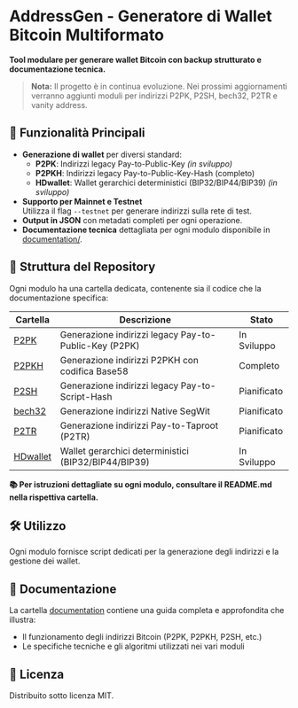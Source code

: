 # AddressGen - Generatore di Wallet Bitcoin Multiformato

**Tool modulare per generare wallet Bitcoin con backup strutturato e documentazione tecnica.**

> **Nota:** Il progetto è in continua evoluzione. Nei prossimi aggiornamenti verranno aggiunti moduli per indirizzi P2PK, P2SH, bech32, P2TR e vanity address.

## 🚀 Funzionalità Principali
- **Generazione di wallet** per diversi standard:
  - **P2PK**: Indirizzi legacy Pay-to-Public-Key *(in sviluppo)*
  - **P2PKH**: Indirizzi legacy Pay-to-Public-Key-Hash (completo)
  - **HDwallet**: Wallet gerarchici deterministici (BIP32/BIP44/BIP39) *(in sviluppo)*
- **Supporto per Mainnet e Testnet**  
  Utilizza il flag `--testnet` per generare indirizzi sulla rete di test.
- **Output in JSON** con metadati completi per ogni operazione.
- **Documentazione tecnica** dettagliata per ogni modulo disponibile in [documentation/](documentation/).

## 📁 Struttura del Repository
Ogni modulo ha una cartella dedicata, contenente sia il codice che la documentazione specifica:

| Cartella                | Descrizione                                                    | Stato         |
|-------------------------|----------------------------------------------------------------|---------------|
| [P2PK](P2PK/)           | Generazione indirizzi legacy Pay-to-Public-Key (P2PK)          | In Sviluppo   |
| [P2PKH](P2PKH/)         | Generazione indirizzi P2PKH con codifica Base58                | Completo      |
| [P2SH](P2SH/)           | Generazione indirizzi legacy Pay-to-Script-Hash                | Pianificato   |
| [bech32](bech32/)       | Generazione indirizzi Native SegWit                            | Pianificato   |
| [P2TR](P2TR/)           | Generazione indirizzi Pay-to-Taproot (P2TR)                    | Pianificato   |
| [HDwallet](HDwallet/)   | Wallet gerarchici deterministici (BIP32/BIP44/BIP39)           | In Sviluppo   |

**📚 Per istruzioni dettagliate su ogni modulo, consultare il README.md nella rispettiva cartella.**

## 🛠 Utilizzo

Ogni modulo fornisce script dedicati per la generazione degli indirizzi e la gestione dei wallet.

## 📄 Documentazione
La cartella [documentation](documentation/) contiene una guida completa e approfondita che illustra:
- Il funzionamento degli indirizzi Bitcoin (P2PK, P2PKH, P2SH, etc.)
- Le specifiche tecniche e gli algoritmi utilizzati nei vari moduli


## 📄 Licenza
Distribuito sotto licenza MIT.

